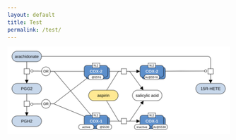 ```yaml
---
layout: default
title: Test
permalink: /test/
---
```






![](/images/F100-aspirin-V003B-URL.svg)  
